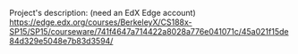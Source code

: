 Project's description: (need an EdX Edge account)
https://edge.edx.org/courses/BerkeleyX/CS188x-SP15/SP15/courseware/741f4647a714422a8028a776e041071c/45a021f15de84d329e5048e7b83d3594/

